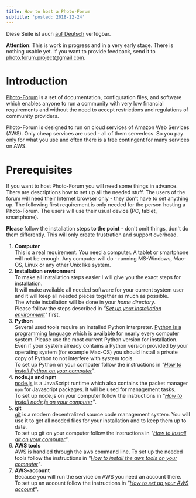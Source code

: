```yaml
---
title: How to host a Photo-Forum
subtitle: 'posted: 2018-12-24'
---
```

Diese Seite ist auch [auf Deutsch](./index_de) verfügbar.

**Attention**: This is work in progress and in a very early stage. There is nothing usable yet. If
you want to provide feedback, send it to [photo.forum.project@gmail.com](mailto:photo.forum.project@gmail.com).

# Introduction

[Photo-Forum](https://github.com/fte378/photo-forum)
is a set of documentation, configuration files, and software which enables
anyone to run a community with very low financial requirements and without the need
to accept restrictions and regulations of community providers.

Photo-Forum is designed to run on cloud services of Amazon Web Services (AWS). Only
cheap services are used - all of them serverless. So you pay only for what you use
and often there is a free contingent for many services on AWS.

# Prerequisites

If you want to host Photo-Forum you will need some things in advance. There are descriptions
how to set up all the needed stuff. The users of the forum will need their Internet browser
only - they don't have to set anything up. The following first requirement is only needed
for the person hosting a Photo-Forum. The users will use their usual device (PC, tablet, smartphone).

**Please** follow the installation steps **to the point** - don't omit things, don't do them differently.
This will only create frustration and support overhead.

1. **Computer**  
  This is a real requirement. You need a computer. A tablet or smartphone will not be enough.
  Any computer will do - running MS-Windows, Mac-OS, Linux or any other Unix like system.
2. **Installation environment**  
  To make all installation steps easier I will give you the exact steps for installation.  
  It will make available all needed software for your current system user and it will keep
  all needed pieces together as much as possible.   
  The whole installation will be done in your _home directory_.   
  Please follow the steps described in _"[Set up your installation environment](./envsetup)"_ first.
3. **Python**  
  Several used tools require an installed Python interpreter.
  [Python is a programming language](https://www.python.org/)
  which is available for nearly every computer system. Please use the most current Python version
  for installation. Even if your system already contains a Python version provided by your operating
  system (for example Mac-OS) you should install a private copy of Python to not interfere with
  system tools.  
  To set up Python on your computer follow the instructions in
  _"[How to install Python on your computer](./pythonsetup)"_.
4. **node.js and npm**   
   [node.js](https://nodejs.org/en/) is a JavaScript runtime which also contains the
   packet manager `npm` for Javascript packages. It will be used for management tasks.  
   To set up node.js on your computer follow the instructions in
   _"[How to install node.js on your computer](./nodesetup)"_.
5. **git**  
  [git](https://git-scm.com) is a modern decentralized source code management system. You will use
  it to get all needed files for your installation and to keep them up to date.   
  To set up git on your computer follow the instructions in
  _"[How to install git on your computer](./gitsetup)"_.
6. **AWS tools**  
  AWS is handled through the aws command line. To set up the needed tools follow the instructions in
  _"[How to install the aws tools on your computer](./awstoolssetup)"_.
7. **AWS-account**  
  Because you will run the service on AWS you need an account there.   
  To set up an account follow the instructions in
  _"[How to set up your AWS account](./awssetup)"_.

